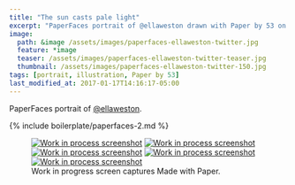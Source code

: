 ```yaml
---
title: "The sun casts pale light"
excerpt: "PaperFaces portrait of @ellaweston drawn with Paper by 53 on an iPad."
image: 
  path: &image /assets/images/paperfaces-ellaweston-twitter.jpg 
  feature: *image
  teaser: /assets/images/paperfaces-ellaweston-twitter-teaser.jpg
  thumbnail: /assets/images/paperfaces-ellaweston-twitter-150.jpg
tags: [portrait, illustration, Paper by 53]
last_modified_at: 2017-01-17T14:16:17-05:00
---
```


PaperFaces portrait of [@ellaweston](http://twitter.com/ellaweston).

{% include boilerplate/paperfaces-2.md %}

<figure class="third">
	<a href="/assets/images/paperfaces-ellaweston-process-1-lg.jpg"><img src="/assets/images/paperfaces-ellaweston-process-1-600.jpg" alt="Work in process screenshot"></a>
	<a href="/assets/images/paperfaces-ellaweston-process-2-lg.jpg"><img src="/assets/images/paperfaces-ellaweston-process-2-600.jpg" alt="Work in process screenshot"></a>
	<a href="/assets/images/paperfaces-ellaweston-process-3-lg.jpg"><img src="/assets/images/paperfaces-ellaweston-process-3-600.jpg" alt="Work in process screenshot"></a>
	<a href="/assets/images/paperfaces-ellaweston-process-4-lg.jpg"><img src="/assets/images/paperfaces-ellaweston-process-4-600.jpg" alt="Work in process screenshot"></a>
	<a href="/assets/images/paperfaces-ellaweston-process-5-lg.jpg"><img src="/assets/images/paperfaces-ellaweston-process-5-600.jpg" alt="Work in process screenshot"></a>
	<figcaption>Work in progress screen captures Made with Paper.</figcaption>
</figure>
